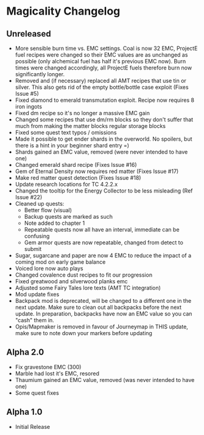 Magicality Changelog
====================

Unreleased
----------
* More sensible burn time vs. EMC settings. Coal is now 32 EMC, ProjectE fuel recipes were changed so their EMC values are as unchanged as possible (only alchemical fuel has half it's previous EMC now). Burn times were changed accordingly, all ProjectE fuels therefore burn now significantly longer.
* Removed and (if necessary) replaced all AMT recipes that use tin or silver. This also gets rid of the empty bottle/bottle case exploit (Fixes Issue #5)
* Fixed diamond to emerald transmutation exploit. Recipe now requires 8 iron ingots
* Fixed dm recipe so it's no longer a massive EMC gain
* Changed some recipes that use dm/rm blocks so they don't suffer that much from making the matter blocks regular storage blocks
* Fixed some quest text typos / omissions
* Made it possible to get ender shards in the overworld. No spoilers, but there is a hint in your beginner shard entry =)
* Shards gained an EMC value, removed (were never intended to have one)
* Changed emerald shard recipe (Fixes Issue #16)
* Gem of Eternal Density now requires red matter (Fixes Issue #17)
* Make red matter quest detection (Fixes Issue #18)
* Update research locations for TC 4.2.2.x
* Changed the tooltip for the Energy Collector to be less misleading (Ref Issue #22)
* Cleaned up quests:
  - Better flow (visual)
  - Backup quests are marked as such
  - Note added to chapter 1
  - Repeatable quests now all have an interval, immediate can be confusing
  - Gem armor quests are now repeatable, changed from detect to submit
* Sugar, sugarcane and paper are now 4 EMC to reduce the impact of a coming mod on early game balance
* Voiced lore now auto plays
* Changed covalence dust recipes to fit our progression
* Fixed greatwood and silverwood planks emc
* Adjusted some Fairy Tales lore texts (AMT TC integration)
* Mod update fixes
* Backpack mod is deprecated, will be changed to a different one in the next update. Make sure to clean out all backpacks before the next update. In preparation, backpacks have now an EMC value so you can "cash" them in.
* Opis/Mapmaker is removed in favour of Journeymap in THIS update, make sure to note down your markers before updating


Alpha 2.0
---------
* Fix gravestone EMC (300)
* Marble had lost it's EMC, resored
* Thaumium gained an EMC value, removed (was never intended to have one)
* Some quest fixes


Alpha 1.0
---------
* Initial Release
